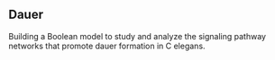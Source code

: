## Dauer

Building a Boolean model to study and analyze the signaling pathway networks that promote dauer formation in C elegans. 


